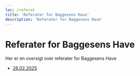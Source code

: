 ```yaml
---
loc: /referat
title: 'Referater for Baggesens Have'
description: 'Referater for Baggesens Have'
---
```

# Referater for Baggesens Have

Her er en oversigt over referater for Baggesens Have

- [26.02.2025](https://pub-d1ef26e303504e20bcfc9eaca2e741ea.r2.dev/Referat%20GF%2026-02-2025.pdf)

